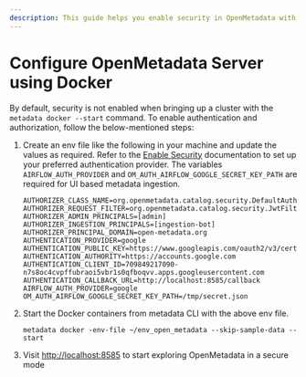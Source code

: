 ```yaml
---
description: This guide helps you enable security in OpenMetadata with Docker
---
```


# Configure OpenMetadata Server using Docker

By default, security is not enabled when bringing up a cluster with the `metadata docker --start` command. To enable authentication and authorization, follow the below-mentioned steps:

1.  Create an env file like the following in your machine and update the values as required. Refer to the [Enable Security](../../azure-sso/configure-openmetadata/broken-reference/) documentation to set up your preferred authentication provider. The variables `AIRFLOW_AUTH_PROVIDER` and `OM_AUTH_AIRFLOW_GOOGLE_SECRET_KEY_PATH` are required for UI based metadata ingestion.

    ```
    AUTHORIZER_CLASS_NAME=org.openmetadata.catalog.security.DefaultAuthorizer
    AUTHORIZER_REQUEST_FILTER=org.openmetadata.catalog.security.JwtFilter
    AUTHORIZER_ADMIN_PRINCIPALS=[admin]
    AUTHORIZER_INGESTION_PRINCIPALS=[ingestion-bot]
    AUTHORIZER_PRINCIPAL_DOMAIN=open-metadata.org
    AUTHENTICATION_PROVIDER=google
    AUTHENTICATION_PUBLIC_KEY=https://www.googleapis.com/oauth2/v3/certs
    AUTHENTICATION_AUTHORITY=https://accounts.google.com
    AUTHENTICATION_CLIENT_ID=709849217090-n7s8oc4cvpffubraoi5vbr1s0qfboqvv.apps.googleusercontent.com
    AUTHENTICATION_CALLBACK_URL=http://localhost:8585/callback
    AIRFLOW_AUTH_PROVIDER=google
    OM_AUTH_AIRFLOW_GOOGLE_SECRET_KEY_PATH=/tmp/secret.json
    ```
2.  Start the Docker containers from metadata CLI with the above env file.

    ```
    metadata docker -env-file ~/env_open_metadata --skip-sample-data --start
    ```
3. Visit [http://localhost:8585](http://localhost:8585) to start exploring OpenMetadata in a secure mode
